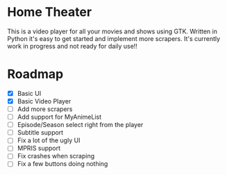 # Home Theater

This is a video player for all your movies and shows using GTK. Written in Python it's easy to get started and implement more scrapers. It's currently work in progress and not ready for daily use!!

# Roadmap

- [x] Basic UI
- [x] Basic Video Player
- [ ] Add more scrapers
- [ ] Add support for MyAnimeList
- [ ] Episode/Season select right from the player
- [ ] Subtitle support
- [ ] Fix a lot of the ugly UI
- [ ] MPRIS support
- [ ] Fix crashes when scraping
- [ ] Fix a few buttons doing nothing